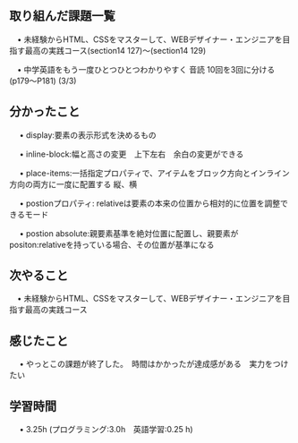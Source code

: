 ## 取り組んだ課題一覧
           
 　• 未経験からHTML、CSSをマスターして、WEBデザイナー・エンジニアを目指す最高の実践コース(section14 127)〜(section14 129) 

 　• 中学英語をもう一度ひとつひとつわかりやすく 音読 10回を3回に分ける       (p179〜P181)  (3/3)

## 分かったこと

　 • display:要素の表示形式を決めるもの

　 • inline-block:幅と高さの変更　上下左右　余白の変更ができる

　 • place-items:一括指定プロパティで、アイテムをブロック方向とインライン方向の両方に一度に配置する 縦、横

　 • postionプロパティ: relativeは要素の本来の位置から相対的に位置を調整できるモード

　 • postion absolute:親要素基準を絶対位置に配置し、親要素がpositon:relativeを持っている場合、その位置が基準になる


## 次やること　
           
 　• 未経験からHTML、CSSをマスターして、WEBデザイナー・エンジニアを目指す最高の実践コース

## 感じたこと

　 • やっとこの課題が終了した。　時間はかかったが達成感がある　実力をつけたい

## 学習時間

　 • 3.25h (プログラミング:3.0h　英語学習:0.25 h)